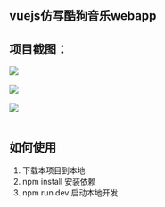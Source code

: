 
vuejs仿写酷狗音乐webapp
-----------------

项目截图：
----
![](http://opj15jbpo.bkt.clouddn.com/81854091-77E3-413F-BB11-0C24F27744BE.png?imageView2/3/w/400/h/200/q/75|imageslim)<br><br>
![](http://opj15jbpo.bkt.clouddn.com/0B7FDF5C-F820-4C43-BA7F-A82CDB464F29.png?imageView2/3/w/400/h/200/q/75|imageslim)<br><br>
![](http://opj15jbpo.bkt.clouddn.com/9F60D9FD-3463-46F2-848A-62D4AAD4A1BB.png?imageView2/3/w/400/h/200/q/75|imageslim)<br><br>

如何使用
----

 1. 下载本项目到本地
 2. npm install 安装依赖
 3. npm run dev 启动本地开发
